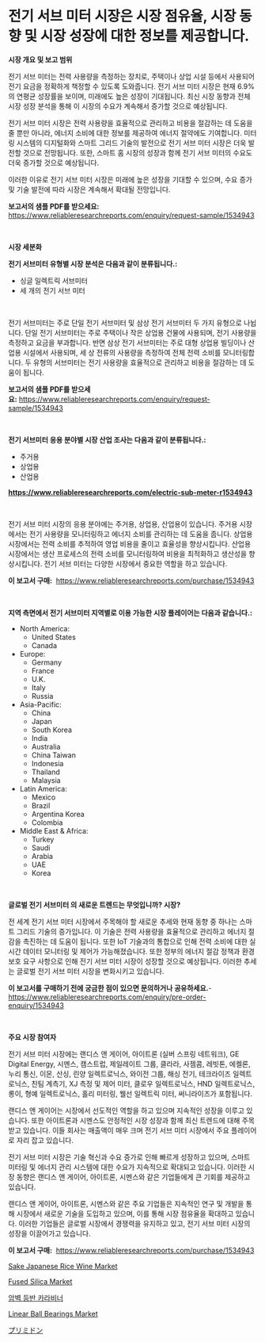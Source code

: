 <p><h1>전기 서브 미터 시장은 시장 점유율, 시장 동향 및 시장 성장에 대한 정보를 제공합니다.</h1></p><p><strong>시장 개요 및 보고 범위</strong></p>
<p><p>전기 서브 미터는 전력 사용량을 측정하는 장치로, 주택이나 상업 시설 등에서 사용되어 전기 요금을 정확하게 책정할 수 있도록 도와줍니다. 전기 서브 미터 시장은 현재 6.9%의 연평균 성장률을 보이며, 미래에도 높은 성장이 기대됩니다. 최신 시장 동향과 전체 시장 성장 분석을 통해 이 시장의 수요가 계속해서 증가할 것으로 예상됩니다.</p><p>전기 서브 미터 시장은 전력 사용량을 효율적으로 관리하고 비용을 절감하는 데 도움을 줄 뿐만 아니라, 에너지 소비에 대한 정보를 제공하여 에너지 절약에도 기여합니다. 미터링 시스템의 디지털화와 스마트 그리드 기술의 발전으로 전기 서브 미터 시장은 더욱 발전할 것으로 전망됩니다. 또한, 스마트 홈 시장의 성장과 함께 전기 서브 미터의 수요도 더욱 증가할 것으로 예상됩니다.</p><p>이러한 이유로 전기 서브 미터 시장은 미래에 높은 성장을 기대할 수 있으며, 수요 증가 및 기술 발전에 따라 시장은 계속해서 확대될 전망입니다.</p></p>
<p><strong>보고서의 샘플 PDF를 받으세요:</strong> <a href="https://www.reliableresearchreports.com/enquiry/request-sample/1534943">https://www.reliableresearchreports.com/enquiry/request-sample/1534943</a></p>
<p>&nbsp;</p>
<p><strong>시장 세분화</strong></p>
<p><strong>전기 서브미터 유형별 시장 분석은 다음과 같이 분류됩니다.:</strong></p>
<p><ul><li>싱글 일렉트릭 서브미터</li><li>세 개의 전기 서브 미터</li></ul></p>
<p>&nbsp;</p>
<p><p>전기 서브미터는 주로 단일 전기 서브미터 및 삼상 전기 서브미터 두 가지 유형으로 나뉩니다. 단일 전기 서브미터는 주로 주택이나 작은 상업용 건물에 사용되며, 전기 사용량을 측정하고 요금을 부과합니다. 반면 삼상 전기 서브미터는 주로 대형 상업용 빌딩이나 산업용 시설에서 사용되며, 세 상 전류의 사용량을 측정하여 전체 전력 소비를 모니터링합니다. 두 유형의 서브미터는 전기 사용량을 효율적으로 관리하고 비용을 절감하는 데 도움이 됩니다.</p></p>
<p><strong>보고서의 샘플 PDF를 받으세요:</strong>&nbsp;<a href="https://www.reliableresearchreports.com/enquiry/request-sample/1534943">https://www.reliableresearchreports.com/enquiry/request-sample/1534943</a></p>
<p>&nbsp;</p>
<p><strong> 전기 서브미터 응용 분야별 시장 산업 조사는 다음과 같이 분류됩니다.:</strong></p>
<p><ul><li>주거용</li><li>상업용</li><li>산업용</li></ul></p>
<p><strong><a href="https://www.reliableresearchreports.com/electric-sub-meter-r1534943">https://www.reliableresearchreports.com/electric-sub-meter-r1534943</a></strong></p>
<p>&nbsp;</p>
<p><p>전기 서브 미터 시장의 응용 분야에는 주거용, 상업용, 산업용이 있습니다. 주거용 시장에서는 전기 사용량을 모니터링하고 에너지 소비를 관리하는 데 도움을 줍니다. 상업용 시장에서는 전력 소비를 추적하여 영업 비용을 줄이고 효율성을 향상시킵니다. 산업용 시장에서는 생산 프로세스의 전력 소비를 모니터링하여 비용을 최적화하고 생산성을 향상시킵니다. 전기 서브 미터는 다양한 시장에서 중요한 역할을 하고 있습니다.</p></p>
<p><strong>이 보고서 구매:</strong>&nbsp; <a href="https://www.reliableresearchreports.com/purchase/1534943">https://www.reliableresearchreports.com/purchase/1534943</a></p>
<p>&nbsp;</p>
<p><strong>지역 측면에서 전기 서브미터 지역별로 이용 가능한 시장 플레이어는 다음과 같습니다.:</strong></p>
<p><ul>
    <li>
        North America:
        <ul>
            <li>United States</li>
            <li>Canada</li>
        </ul>
    </li>
    <li>
        Europe:
        <ul>
            <li>Germany</li>
            <li>France</li>
            <li>U.K.</li>
            <li>Italy</li>
            <li>Russia</li>
        </ul>
    </li>
    <li>
        Asia-Pacific:
        <ul>
            <li>China</li>
            <li>Japan</li>
            <li>South Korea</li>
            <li>India</li>
            <li>Australia</li>
            <li>China Taiwan</li>
            <li>Indonesia</li>
            <li>Thailand</li>
            <li>Malaysia</li>
        </ul>
    </li>
    <li>
        Latin America:
        <ul>
            <li>Mexico</li>
            <li>Brazil</li>
            <li>Argentina Korea</li>
            <li>Colombia</li>
        </ul>
    </li>
    <li>
        Middle East & Africa:
        <ul>
            <li>Turkey</li>
            <li>Saudi</li>
            <li>Arabia</li>
            <li>UAE</li>
            <li>Korea</li>
        </ul>
    </li>
    </ul></p>
<p>&nbsp;</p>
<p><strong>글로벌 전기 서브미터 의 새로운 트렌드는 무엇입니까? 시장?</strong></p>
<p><p>전 세계 전기 서브 미터 시장에서 주목해야 할 새로운 추세와 현재 동향 중 하나는 스마트 그리드 기술의 증가입니다. 이 기술은 전력 사용량을 효율적으로 관리하고 에너지 절감을 촉진하는 데 도움이 됩니다. 또한 IoT 기술과의 통합으로 인해 전력 소비에 대한 실시간 데이터 모니터링 및 제어가 가능해졌습니다. 또한 정부의 에너지 절감 정책과 환경 보호 요구 사항으로 인해 전기 서브 미터 시장이 성장할 것으로 예상됩니다. 이러한 추세는 글로벌 전기 서브 미터 시장을 변화시키고 있습니다.</p></p>
<p><strong>이 보고서를 구매하기 전에 궁금한 점이 있으면 문의하거나 공유하세요.</strong>- <a href="https://www.reliableresearchreports.com/enquiry/pre-order-enquiry/1534943">https://www.reliableresearchreports.com/enquiry/pre-order-enquiry/1534943</a></p>
<p>&nbsp;</p>
<p><strong>주요 시장 참여자</strong></p>
<p><p>전기 서브 미터 시장에는 랜디스 앤 게이어, 아이트론 (실버 스프링 네트워크), GE Digital Energy, 시멘스, 캠스트럽, 제일레이트 그룹, 클라라, 사젬콤, 레빗톤, 에켈론, 누리 통신, 이몬, 산싱, 린양 일렉트로닉스, 와이전 그룹, 해싱 전기, 테크라이즈 일렉트로닉스, 친팀 계측기, XJ 측정 및 제어 미터, 클로우 일렉트로닉스, HND 일렉트로닉스, 롱이, 형예 일렉트로닉스, 홀리 미터링, 웰선 일렉트릭 미터, 써니라이즈가 포함됩니다. </p><p>랜디스 앤 게이어는 시장에서 선도적인 역할을 하고 있으며 지속적인 성장을 이루고 있습니다. 또한 아이트론과 시멘스도 안정적인 시장 성장과 함께 최신 트렌드에 대해 주목 받고 있습니다. 이들 회사는 매출액이 매우 크며 전기 서브 미터 시장에서 주요 플레이어로 자리 잡고 있습니다.</p><p>전기 서브 미터 시장은 기술 혁신과 수요 증가로 인해 빠르게 성장하고 있으며, 스마트 미터링 및 에너지 관리 시스템에 대한 수요가 지속적으로 확대되고 있습니다. 이러한 시장 동향은 랜디스 앤 게이어, 아이트론, 시멘스와 같은 기업들에게 큰 기회를 제공하고 있습니다.</p><p>랜디스 앤 게이어, 아이트론, 시멘스와 같은 주요 기업들은 지속적인 연구 및 개발을 통해 시장에서 새로운 기술을 도입하고 있으며, 이를 통해 시장 점유율을 확대하고 있습니다. 이러한 기업들은 글로벌 시장에서 경쟁력을 유지하고 있고, 전기 서브 미터 시장의 성장을 이끌어가고 있습니다.</p></p>
<p><strong>이 보고서 구매:</strong>&nbsp;&nbsp;<a href="https://www.reliableresearchreports.com/purchase/1534943">https://www.reliableresearchreports.com/purchase/1534943</a></p>
<p><p><a href="https://github.com/vimar16th/Market-Research-Report-List-4/blob/main/sake-japanese-rice-wine-market.md">Sake Japanese Rice Wine Market</a></p><p><a href="https://issuu.com/reportprime-2/docs/fused-silica-market-size-2030.pptx">Fused Silica Market</a></p><p><a href="https://github.com/KellyLyncyh543964/Market-Research-Report-List-1/blob/main/177005018386.md">암벽 등반 카라비너</a></p><p><a href="https://view.publitas.com/reportprime-1/linear-ball-bearings-market-with-the-goal-of-estimating-the-market-size-and-future-growth-potential-of-various-market-segments-based-on-component-applications-end-user-and-region/">Linear Ball Bearings Market</a></p><p><a href="https://github.com/mohamedbakry57/Market-Research-Report-List-3/blob/main/632041520135.md">プリミドン</a></p></p>